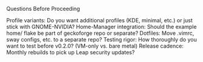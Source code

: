 Questions Before Proceeding

Profile variants: Do you want additional profiles (KDE, minimal, etc.) or just stick with GNOME-NVIDIA?
Home-Manager integration: Should the example home/ flake be part of geckoforge repo or separate?
Dotfiles: Move .vimrc, sway configs, etc. to a separate repo?
Testing rigor: How thoroughly do you want to test before v0.2.0? (VM-only vs. bare metal)
Release cadence: Monthly rebuilds to pick up Leap security updates?